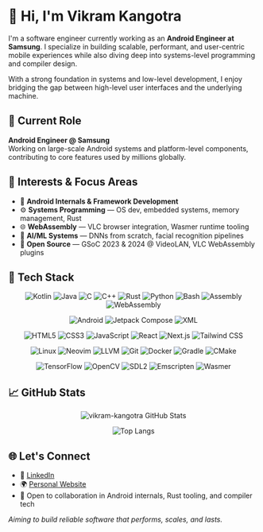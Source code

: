# 👋 Hi, I'm Vikram Kangotra

I'm a software engineer currently working as an **Android Engineer at Samsung**. I specialize in building scalable, performant, and user-centric mobile experiences while also diving deep into systems-level programming and compiler design.

With a strong foundation in systems and low-level development, I enjoy bridging the gap between high-level user interfaces and the underlying machine.

## 💼 Current Role

**Android Engineer @ Samsung**  
Working on large-scale Android systems and platform-level components, contributing to core features used by millions globally.

## 🔭 Interests & Focus Areas

- 📱 **Android Internals & Framework Development**  
- ⚙️ **Systems Programming** — OS dev, embedded systems, memory management, Rust
- 🌐 **WebAssembly** — VLC browser integration, Wasmer runtime tooling
- 🧠 **AI/ML Systems** — DNNs from scratch, facial recognition pipelines
- 🤝 **Open Source** — GSoC 2023 & 2024 @ VideoLAN, VLC WebAssembly plugins

## 🧰 Tech Stack

<div align='center'>

![Kotlin](https://img.shields.io/badge/Kotlin-7F52FF?style=flat&logo=kotlin&logoColor=white)
![Java](https://img.shields.io/badge/Java-ED8B00?style=flat&logo=java&logoColor=white)
![C](https://img.shields.io/badge/C-00599C?style=flat&logo=c&logoColor=white)
![C++](https://img.shields.io/badge/C++-00599C?style=flat&logo=c%2B%2B&logoColor=white)
![Rust](https://img.shields.io/badge/Rust-000000?style=flat&logo=rust&logoColor=white)
![Python](https://img.shields.io/badge/Python-3776AB?style=flat&logo=python&logoColor=white)
![Bash](https://img.shields.io/badge/Bash-121011?style=flat&logo=gnu-bash&logoColor=white)
![Assembly](https://img.shields.io/badge/Assembly-000000?style=flat&logo=asm&logoColor=white)
![WebAssembly](https://img.shields.io/badge/WebAssembly-654FF0?style=flat&logo=webassembly&logoColor=white)

![Android](https://img.shields.io/badge/Android-3DDC84?style=flat&logo=android&logoColor=white)
![Jetpack Compose](https://img.shields.io/badge/Jetpack%20Compose-4285F4?style=flat&logo=jetpackcompose&logoColor=white)
![XML](https://img.shields.io/badge/XML-FF6600?style=flat&logo=xml&logoColor=white)

![HTML5](https://img.shields.io/badge/HTML5-E34F26?style=flat&logo=html5&logoColor=white)
![CSS3](https://img.shields.io/badge/CSS3-1572B6?style=flat&logo=css3&logoColor=white)
![JavaScript](https://img.shields.io/badge/JavaScript-F7DF1E?style=flat&logo=javascript&logoColor=black)
![React](https://img.shields.io/badge/React-20232A?style=flat&logo=react&logoColor=61DAFB)
![Next.js](https://img.shields.io/badge/Next.js-000000?style=flat&logo=next.js&logoColor=white)
![Tailwind CSS](https://img.shields.io/badge/Tailwind_CSS-38B2AC?style=flat&logo=tailwind-css&logoColor=white)

![Linux](https://img.shields.io/badge/Linux-FCC624?style=flat&logo=linux&logoColor=black)
![Neovim](https://img.shields.io/badge/NeoVim-57A143?style=flat&logo=neovim&logoColor=white)
![LLVM](https://img.shields.io/badge/LLVM-262D3A?style=flat&logo=llvm&logoColor=white)
![Git](https://img.shields.io/badge/Git-F05032?style=flat&logo=git&logoColor=white)
![Docker](https://img.shields.io/badge/Docker-2496ED?style=flat&logo=docker&logoColor=white)
![Gradle](https://img.shields.io/badge/Gradle-02303A?style=flat&logo=gradle&logoColor=white)
![CMake](https://img.shields.io/badge/CMake-064F8C?style=flat&logo=cmake&logoColor=white)

![TensorFlow](https://img.shields.io/badge/TensorFlow-FF6F00?style=flat&logo=tensorflow&logoColor=white)
![OpenCV](https://img.shields.io/badge/OpenCV-5C3EE8?style=flat&logo=opencv&logoColor=white)
![SDL2](https://img.shields.io/badge/SDL2-082567?style=flat)
![Emscripten](https://img.shields.io/badge/Emscripten-grey?style=flat&logo=emscripten&logoColor=white)
![Wasmer](https://img.shields.io/badge/Wasmer-5A45FF)

</div>

## 📈 GitHub Stats

<div align="center">

![vikram-kangotra GitHub Stats](https://github-readme-stats.vercel.app/api?username=vikram-kangotra&show_icons=true&theme=tokyonight&count_private=true)

![Top Langs](https://github-readme-stats.vercel.app/api/top-langs/?username=vikram-kangotra&layout=compact&theme=tokyonight)

</div>

## 🌐 Let's Connect

- 📎 [LinkedIn](https://www.linkedin.com/in/vikram-kangotra-991352241/)
- 🌍 [Personal Website](https://vikram-kangotra.github.io/)
- 💬 Open to collaboration in Android internals, Rust tooling, and compiler tech

_Aiming to build reliable software that performs, scales, and lasts._
